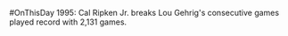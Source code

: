 #OnThisDay 1995: Cal Ripken Jr. breaks Lou Gehrig's consecutive games played record with 2,131 games.